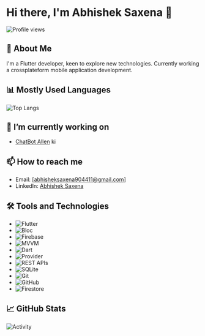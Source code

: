 # Hi there, I'm Abhishek Saxena 👋

![Profile views](https://komarev.com/ghpvc/?username=yourusername&color=blue)

## 🚀 About Me
I'm a Flutter developer, keen to explore new technologies. Currently working a crossplateform mobile application development.

## 📊 Mostly Used Languages
![Top Langs](https://github-readme-stats.vercel.app/api/top-langs/?username=abhisheksaxena85&layout=compact&theme=default)

## 🔭 I’m currently working on
- [ChatBot Allen](https://github.com/abhisheksaxena85/chatbot_allen)
ki

## 📫 How to reach me
- Email: [abhisheksaxena904411@gmail.com]
- LinkedIn: [Abhishek Saxena](https://www.linkedin.com/in/abhishek-saxena-2aa894223/)


## 🛠️ Tools and Technologies
- ![Flutter](https://img.shields.io/badge/-Flutter-333333?style=flat&logo=flutter)
- ![Bloc](https://img.shields.io/badge/-Bloc-333333?style=flat&logo=bloc)
- ![Firebase](https://img.shields.io/badge/-Firebase-333333?style=flat&logo=firebase)
- ![MVVM](https://img.shields.io/badge/-MVVM-333333?style=flat)
- ![Dart](https://img.shields.io/badge/-Dart-333333?style=flat&logo=dart)
- ![Provider](https://img.shields.io/badge/-Provider-333333?style=flat)
- ![REST APIs](https://img.shields.io/badge/-REST%20APIs-333333?style=flat)
- ![SQLite](https://img.shields.io/badge/-SQLite-333333?style=flat&logo=sqlite)
- ![Git](https://img.shields.io/badge/-Git-333333?style=flat&logo=git)
- ![GitHub](https://img.shields.io/badge/-GitHub-333333?style=flat&logo=github)
- ![Firestore](https://img.shields.io/badge/-Firestore-333333?style=flat&logo=firebase)

## 📈 GitHub Stats
![Activity](https://github-readme-stats.vercel.app/api?username=abhisheksaxena85&show_icons=true)
